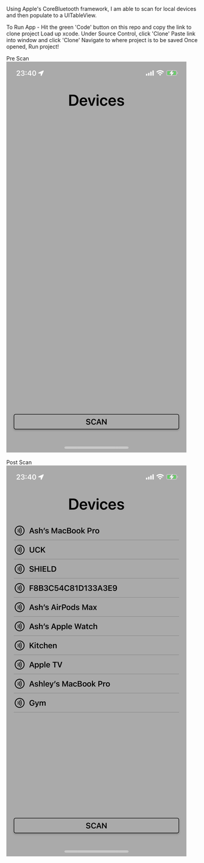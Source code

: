 
Using Apple's CoreBluetooth framework, I am able to scan for local devices and then populate to a UITableView.

To Run App -
Hit the green 'Code' button on this repo and copy the link to clone project
Load up xcode.
Under Source Control, click 'Clone'
Paste link into window and click 'Clone'
Navigate to where project is to be saved
Once opened, Run project!

Pre Scan
![alt text](https://github.com/ash-old/BlueToothTest/blob/main/BlueToothTest/Screenshots/preScan.PNG)

Post Scan
![alt text](https://github.com/ash-old/BlueToothTest/blob/main/BlueToothTest/Screenshots/postScan.PNG)
